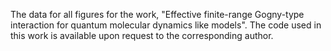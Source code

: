 The data for all figures for the work, "Effective finite-range Gogny-type interaction for quantum molecular dynamics like models". The code used in this work is available upon request to the corresponding author.
